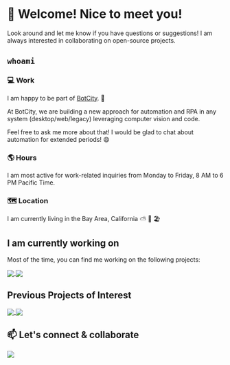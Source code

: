 # 👋 Welcome! Nice to meet you!

Look around and let me know if you have questions or suggestions! I am always interested in collaborating on open-source projects.

## `whoami`

### 💻 Work

I am happy to be part of [BotCity](https://www.botcity.dev). 🤖

At BotCity, we are building a new approach for automation and RPA in any system (desktop/web/legacy) leveraging computer vision and code.

Feel free to ask me more about that! I would be glad to chat about automation for extended periods! 😄

### 🌎 Hours

I am most active for work-related inquiries from Monday to Friday, 8 AM to 6 PM Pacific Time.

### 🗺 Location

I am currently living in the Bay Area, California ⛅️ 🌁 🏖

## I am currently working on
Most of the time, you can find me working on the following projects:

<a href="https://github.com/botcity-dev/botcity-framework-core-python">
  <img align="center" src="https://github-readme-stats.vercel.app/api/pin/?username=botcity-dev&repo=botcity-framework-core-python" />
</a>
<a href="https://github.com/botcity-dev/botcity-framework-web-python">
  <img align="center" src="https://github-readme-stats.vercel.app/api/pin/?username=botcity-dev&repo=botcity-framework-web-python" />
</a>

## Previous Projects of Interest
<a href="https://github.com/slaclab/lume">
  <img align="center" src="https://github-readme-stats.vercel.app/api/pin/?username=slaclab&repo=lume" />
</a>

<a href="https://github.com/slaclab/pydm">
  <img align="center" src="https://github-readme-stats.vercel.app/api/pin/?username=slaclab&repo=pydm" />
</a>

## 📫 Let's connect & collaborate
<a href="https://www.linkedin.com/in/hslepicka/">
  <img src="https://content.linkedin.com/content/dam/me/business/en-us/amp/brand-site/v2/bg/LI-Bug.svg.original.svg">
</a>
